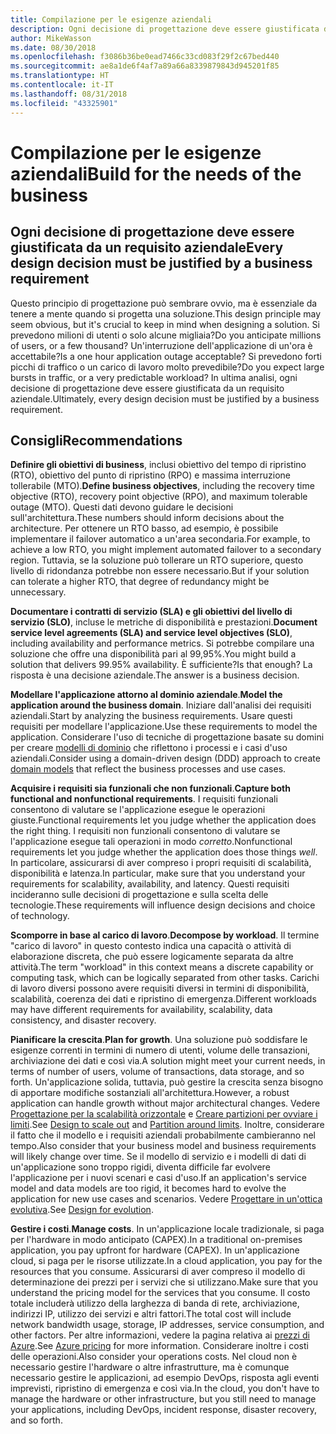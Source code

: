 ```yaml
---
title: Compilazione per le esigenze aziendali
description: Ogni decisione di progettazione deve essere giustificata da un requisito aziendale
author: MikeWasson
ms.date: 08/30/2018
ms.openlocfilehash: f3086b36be0ead7466c33cd083f29f2c67bed440
ms.sourcegitcommit: ae8a1de6f4af7a89a66a8339879843d945201f85
ms.translationtype: HT
ms.contentlocale: it-IT
ms.lasthandoff: 08/31/2018
ms.locfileid: "43325901"
---
```

# <a name="build-for-the-needs-of-the-business"></a><span data-ttu-id="f11c8-103">Compilazione per le esigenze aziendali</span><span class="sxs-lookup"><span data-stu-id="f11c8-103">Build for the needs of the business</span></span>

## <a name="every-design-decision-must-be-justified-by-a-business-requirement"></a><span data-ttu-id="f11c8-104">Ogni decisione di progettazione deve essere giustificata da un requisito aziendale</span><span class="sxs-lookup"><span data-stu-id="f11c8-104">Every design decision must be justified by a business requirement</span></span>

<span data-ttu-id="f11c8-105">Questo principio di progettazione può sembrare ovvio, ma è essenziale da tenere a mente quando si progetta una soluzione.</span><span class="sxs-lookup"><span data-stu-id="f11c8-105">This design principle may seem obvious, but it's crucial to keep in mind when designing a solution.</span></span> <span data-ttu-id="f11c8-106">Si prevedono milioni di utenti o solo alcune migliaia?</span><span class="sxs-lookup"><span data-stu-id="f11c8-106">Do you anticipate millions of users, or a few thousand?</span></span> <span data-ttu-id="f11c8-107">Un'interruzione dell'applicazione di un'ora è accettabile?</span><span class="sxs-lookup"><span data-stu-id="f11c8-107">Is a one hour application outage acceptable?</span></span> <span data-ttu-id="f11c8-108">Si prevedono forti picchi di traffico o un carico di lavoro molto prevedibile?</span><span class="sxs-lookup"><span data-stu-id="f11c8-108">Do you expect large bursts in traffic, or a very predictable workload?</span></span> <span data-ttu-id="f11c8-109">In ultima analisi, ogni decisione di progettazione deve essere giustificata da un requisito aziendale.</span><span class="sxs-lookup"><span data-stu-id="f11c8-109">Ultimately, every design decision must be justified by a business requirement.</span></span> 

## <a name="recommendations"></a><span data-ttu-id="f11c8-110">Consigli</span><span class="sxs-lookup"><span data-stu-id="f11c8-110">Recommendations</span></span>

<span data-ttu-id="f11c8-111">**Definire gli obiettivi di business**, inclusi obiettivo del tempo di ripristino (RTO), obiettivo del punto di ripristino (RPO) e massima interruzione tollerabile (MTO).</span><span class="sxs-lookup"><span data-stu-id="f11c8-111">**Define business objectives**, including the recovery time objective (RTO), recovery point objective (RPO), and maximum tolerable outage (MTO).</span></span> <span data-ttu-id="f11c8-112">Questi dati devono guidare le decisioni sull'architettura.</span><span class="sxs-lookup"><span data-stu-id="f11c8-112">These numbers should inform decisions about the architecture.</span></span> <span data-ttu-id="f11c8-113">Per ottenere un RTO basso, ad esempio, è possibile implementare il failover automatico a un'area secondaria.</span><span class="sxs-lookup"><span data-stu-id="f11c8-113">For example, to achieve a low RTO, you might implement automated failover to a secondary region.</span></span> <span data-ttu-id="f11c8-114">Tuttavia, se la soluzione può tollerare un RTO superiore, questo livello di ridondanza potrebbe non essere necessario.</span><span class="sxs-lookup"><span data-stu-id="f11c8-114">But if your solution can tolerate a higher RTO, that degree of redundancy might be unnecessary.</span></span>

<span data-ttu-id="f11c8-115">**Documentare i contratti di servizio (SLA) e gli obiettivi del livello di servizio (SLO)**, incluse le metriche di disponibilità e prestazioni.</span><span class="sxs-lookup"><span data-stu-id="f11c8-115">**Document service level agreements (SLA) and service level objectives (SLO)**, including availability and performance metrics.</span></span> <span data-ttu-id="f11c8-116">Si potrebbe compilare una soluzione che offre una disponibilità pari al 99,95%.</span><span class="sxs-lookup"><span data-stu-id="f11c8-116">You might build a solution that delivers 99.95% availability.</span></span> <span data-ttu-id="f11c8-117">È sufficiente?</span><span class="sxs-lookup"><span data-stu-id="f11c8-117">Is that enough?</span></span> <span data-ttu-id="f11c8-118">La risposta è una decisione aziendale.</span><span class="sxs-lookup"><span data-stu-id="f11c8-118">The answer is a business decision.</span></span> 

<span data-ttu-id="f11c8-119">**Modellare l'applicazione attorno al dominio aziendale**.</span><span class="sxs-lookup"><span data-stu-id="f11c8-119">**Model the application around the business domain**.</span></span> <span data-ttu-id="f11c8-120">Iniziare dall'analisi dei requisiti aziendali.</span><span class="sxs-lookup"><span data-stu-id="f11c8-120">Start by analyzing the business requirements.</span></span> <span data-ttu-id="f11c8-121">Usare questi requisiti per modellare l'applicazione.</span><span class="sxs-lookup"><span data-stu-id="f11c8-121">Use these requirements to model the application.</span></span> <span data-ttu-id="f11c8-122">Considerare l'uso di tecniche di progettazione basate su domini per creare [modelli di dominio][domain-model] che riflettono i processi e i casi d'uso aziendali.</span><span class="sxs-lookup"><span data-stu-id="f11c8-122">Consider using a domain-driven design (DDD) approach to create [domain models][domain-model] that reflect the business processes and use cases.</span></span> 

<span data-ttu-id="f11c8-123">**Acquisire i requisiti sia funzionali che non funzionali**.</span><span class="sxs-lookup"><span data-stu-id="f11c8-123">**Capture both functional and nonfunctional requirements**.</span></span> <span data-ttu-id="f11c8-124">I requisiti funzionali consentono di valutare se l'applicazione esegue le operazioni giuste.</span><span class="sxs-lookup"><span data-stu-id="f11c8-124">Functional requirements let you judge whether the application does the right thing.</span></span> <span data-ttu-id="f11c8-125">I requisiti non funzionali consentono di valutare se l'applicazione esegue tali operazioni in modo *corretto*.</span><span class="sxs-lookup"><span data-stu-id="f11c8-125">Nonfunctional requirements let you judge whether the application does those things *well*.</span></span> <span data-ttu-id="f11c8-126">In particolare, assicurarsi di aver compreso i propri requisiti di scalabilità, disponibilità e latenza.</span><span class="sxs-lookup"><span data-stu-id="f11c8-126">In particular, make sure that you understand your requirements for scalability, availability, and latency.</span></span> <span data-ttu-id="f11c8-127">Questi requisiti incideranno sulle decisioni di progettazione e sulla scelta delle tecnologie.</span><span class="sxs-lookup"><span data-stu-id="f11c8-127">These requirements will influence design decisions and choice of technology.</span></span>

<span data-ttu-id="f11c8-128">**Scomporre in base al carico di lavoro**.</span><span class="sxs-lookup"><span data-stu-id="f11c8-128">**Decompose by workload**.</span></span> <span data-ttu-id="f11c8-129">Il termine "carico di lavoro" in questo contesto indica una capacità o attività di elaborazione discreta, che può essere logicamente separata da altre attività.</span><span class="sxs-lookup"><span data-stu-id="f11c8-129">The term "workload" in this context means a discrete capability or computing task, which can be logically separated from other tasks.</span></span> <span data-ttu-id="f11c8-130">Carichi di lavoro diversi possono avere requisiti diversi in termini di disponibilità, scalabilità, coerenza dei dati e ripristino di emergenza.</span><span class="sxs-lookup"><span data-stu-id="f11c8-130">Different workloads may have different requirements for availability, scalability, data consistency, and disaster recovery.</span></span> 

<span data-ttu-id="f11c8-131">**Pianificare la crescita**.</span><span class="sxs-lookup"><span data-stu-id="f11c8-131">**Plan for growth**.</span></span> <span data-ttu-id="f11c8-132">Una soluzione può soddisfare le esigenze correnti in termini di numero di utenti, volume delle transazioni, archiviazione dei dati e così via.</span><span class="sxs-lookup"><span data-stu-id="f11c8-132">A solution might meet your current needs, in terms of number of users, volume of transactions, data storage, and so forth.</span></span> <span data-ttu-id="f11c8-133">Un'applicazione solida, tuttavia, può gestire la crescita senza bisogno di apportare modifiche sostanziali all'architettura.</span><span class="sxs-lookup"><span data-stu-id="f11c8-133">However, a robust application can handle growth without major architectural changes.</span></span> <span data-ttu-id="f11c8-134">Vedere [Progettazione per la scalabilità orizzontale](scale-out.md) e [Creare partizioni per ovviare i limiti](partition.md).</span><span class="sxs-lookup"><span data-stu-id="f11c8-134">See [Design to scale out](scale-out.md) and [Partition around limits](partition.md).</span></span> <span data-ttu-id="f11c8-135">Inoltre, considerare il fatto che il modello e i requisiti aziendali probabilmente cambieranno nel tempo.</span><span class="sxs-lookup"><span data-stu-id="f11c8-135">Also consider that your business model and business requirements will likely change over time.</span></span> <span data-ttu-id="f11c8-136">Se il modello di servizio e i modelli di dati di un'applicazione sono troppo rigidi, diventa difficile far evolvere l'applicazione per i nuovi scenari e casi d'uso.</span><span class="sxs-lookup"><span data-stu-id="f11c8-136">If an application's service model and data models are too rigid, it becomes hard to evolve the application for new use cases and scenarios.</span></span> <span data-ttu-id="f11c8-137">Vedere [Progettare in un'ottica evolutiva](design-for-evolution.md).</span><span class="sxs-lookup"><span data-stu-id="f11c8-137">See [Design for evolution](design-for-evolution.md).</span></span>

<span data-ttu-id="f11c8-138">**Gestire i costi**.</span><span class="sxs-lookup"><span data-stu-id="f11c8-138">**Manage costs**.</span></span> <span data-ttu-id="f11c8-139">In un'applicazione locale tradizionale, si paga per l'hardware in modo anticipato (CAPEX).</span><span class="sxs-lookup"><span data-stu-id="f11c8-139">In a traditional on-premises application, you pay upfront for hardware (CAPEX).</span></span> <span data-ttu-id="f11c8-140">In un'applicazione cloud, si paga per le risorse utilizzate.</span><span class="sxs-lookup"><span data-stu-id="f11c8-140">In a cloud application, you pay for the resources that you consume.</span></span> <span data-ttu-id="f11c8-141">Assicurarsi di aver compreso il modello di determinazione dei prezzi per i servizi che si utilizzano.</span><span class="sxs-lookup"><span data-stu-id="f11c8-141">Make sure that you understand the pricing model for the services that you consume.</span></span> <span data-ttu-id="f11c8-142">Il costo totale includerà utilizzo della larghezza di banda di rete, archiviazione, indirizzi IP, utilizzo dei servizi e altri fattori.</span><span class="sxs-lookup"><span data-stu-id="f11c8-142">The total cost will include network bandwidth usage, storage, IP addresses, service consumption, and other factors.</span></span> <span data-ttu-id="f11c8-143">Per altre informazioni, vedere la pagina relativa ai [prezzi di Azure][pricing].</span><span class="sxs-lookup"><span data-stu-id="f11c8-143">See [Azure pricing][pricing] for more information.</span></span> <span data-ttu-id="f11c8-144">Considerare inoltre i costi delle operazioni.</span><span class="sxs-lookup"><span data-stu-id="f11c8-144">Also consider your operations costs.</span></span> <span data-ttu-id="f11c8-145">Nel cloud non è necessario gestire l'hardware o altre infrastrutture, ma è comunque necessario gestire le applicazioni, ad esempio DevOps, risposta agli eventi imprevisti, ripristino di emergenza e così via.</span><span class="sxs-lookup"><span data-stu-id="f11c8-145">In the cloud, you don't have to manage the hardware or other infrastructure, but you still need to manage your applications, including DevOps, incident response, disaster recovery, and so forth.</span></span> 

[domain-model]: https://martinfowler.com/eaaCatalog/domainModel.html
[pricing]: https://azure.microsoft.com/pricing/
